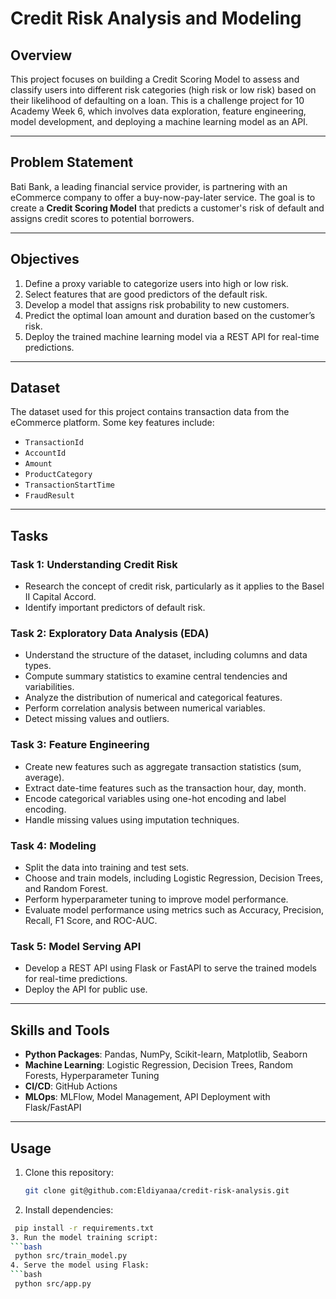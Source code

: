 # Credit Risk Analysis and Modeling

## Overview

This project focuses on building a Credit Scoring Model to assess and classify users into different risk categories (high risk or low risk) based on their likelihood of defaulting on a loan. This is a challenge project for 10 Academy Week 6, which involves data exploration, feature engineering, model development, and deploying a machine learning model as an API.

---

## Problem Statement

Bati Bank, a leading financial service provider, is partnering with an eCommerce company to offer a buy-now-pay-later service. The goal is to create a **Credit Scoring Model** that predicts a customer's risk of default and assigns credit scores to potential borrowers.

---

## Objectives

1. Define a proxy variable to categorize users into high or low risk.
2. Select features that are good predictors of the default risk.
3. Develop a model that assigns risk probability to new customers.
4. Predict the optimal loan amount and duration based on the customer’s risk.
5. Deploy the trained machine learning model via a REST API for real-time predictions.

---

## Dataset

The dataset used for this project contains transaction data from the eCommerce platform. Some key features include:
- `TransactionId`
- `AccountId`
- `Amount`
- `ProductCategory`
- `TransactionStartTime`
- `FraudResult`

---

## Tasks

### **Task 1: Understanding Credit Risk**
- Research the concept of credit risk, particularly as it applies to the Basel II Capital Accord.
- Identify important predictors of default risk.

### **Task 2: Exploratory Data Analysis (EDA)**
- Understand the structure of the dataset, including columns and data types.
- Compute summary statistics to examine central tendencies and variabilities.
- Analyze the distribution of numerical and categorical features.
- Perform correlation analysis between numerical variables.
- Detect missing values and outliers.

### **Task 3: Feature Engineering**
- Create new features such as aggregate transaction statistics (sum, average).
- Extract date-time features such as the transaction hour, day, month.
- Encode categorical variables using one-hot encoding and label encoding.
- Handle missing values using imputation techniques.

### **Task 4: Modeling**
- Split the data into training and test sets.
- Choose and train models, including Logistic Regression, Decision Trees, and Random Forest.
- Perform hyperparameter tuning to improve model performance.
- Evaluate model performance using metrics such as Accuracy, Precision, Recall, F1 Score, and ROC-AUC.

### **Task 5: Model Serving API**
- Develop a REST API using Flask or FastAPI to serve the trained models for real-time predictions.
- Deploy the API for public use.

---

## Skills and Tools

- **Python Packages**: Pandas, NumPy, Scikit-learn, Matplotlib, Seaborn
- **Machine Learning**: Logistic Regression, Decision Trees, Random Forests, Hyperparameter Tuning
- **CI/CD**: GitHub Actions
- **MLOps**: MLFlow, Model Management, API Deployment with Flask/FastAPI

---

## Usage

1. Clone this repository:
   ```bash
   git clone git@github.com:Eldiyanaa/credit-risk-analysis.git
2. Install dependencies:
  ```bash
   pip install -r requirements.txt
3. Run the model training script:
  ```bash
   python src/train_model.py
4. Serve the model using Flask:
  ```bash
   python src/app.py

